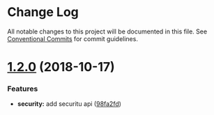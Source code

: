 # Change Log

All notable changes to this project will be documented in this file.
See [Conventional Commits](https://conventionalcommits.org) for commit guidelines.

<a name="1.2.0"></a>
# [1.2.0](https://github.com/MOXA-ISD/oapi-doc/compare/v1.1.0...v1.2.0) (2018-10-17)


### Features

* **security:** add securitu api ([98fa2fd](https://github.com/MOXA-ISD/oapi-doc/commit/98fa2fd))
